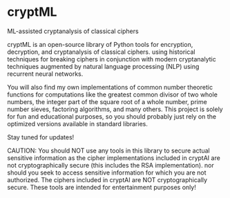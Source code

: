 # cryptML
 ML-assisted cryptanalysis of classical ciphers

cryptML is an open-source library of Python tools for encryption, decryption, and cryptanalysis of classical ciphers.  using historical techniques for breaking ciphers in conjunction with modern cryptanalytic techniques augmented by natural language processing (NLP) using recurrent neural networks. 

You will also find my own implementations of common number theoretic functions for computations like the greatest common divisor of two whole numbers, the integer part of the square root of a whole number, prime number sieves, factoring algorithms, and many others. This project is solely for fun and educational purposes, so you should probably just rely on the optimized versions available in standard libraries.

Stay tuned for updates!

CAUTION: You should NOT use any tools in this library to secure actual sensitive information as the cipher implementations included in cryptAI are not cryptographically secure (this includes the RSA implementation). nor should you seek to access sensitive information for which you are not authorized. The ciphers included in cryptAI are NOT cryptographically secure. These tools are intended for entertainment purposes only!
